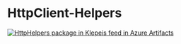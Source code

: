 # HttpClient-Helpers
[![HttpHelpers package in Klepeis feed in Azure Artifacts](https://mattklepeis.feeds.visualstudio.com/_apis/public/Packaging/Feeds/0519d52d-4ba9-4252-8042-1e0a4fd14def/Packages/49a5c56c-62cb-4a67-aa2b-0621edd3016b/Badge)](https://mattklepeis.visualstudio.com/Demo%20Application%20Structure/_packaging?_a=package&feed=0519d52d-4ba9-4252-8042-1e0a4fd14def&package=49a5c56c-62cb-4a67-aa2b-0621edd3016b&preferRelease=true)

